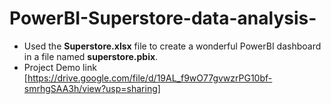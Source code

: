 # PowerBI-Superstore-data-analysis-
- Used the **Superstore.xlsx** file to create a wonderful PowerBI dashboard in a file named **superstore.pbix**.
- Project Demo link [https://drive.google.com/file/d/19AL_f9wO77gvwzrPG10bf-smrhgSAA3h/view?usp=sharing]
